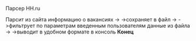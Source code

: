Парсер HH.ru

Парсит из сайта информацию о вакансиях -> 
->сохраняет в файл ->
->фильтрует по параметрам введенным пользователям данные из файла ->
->выводит в удобном формате в консоль **Конец**
